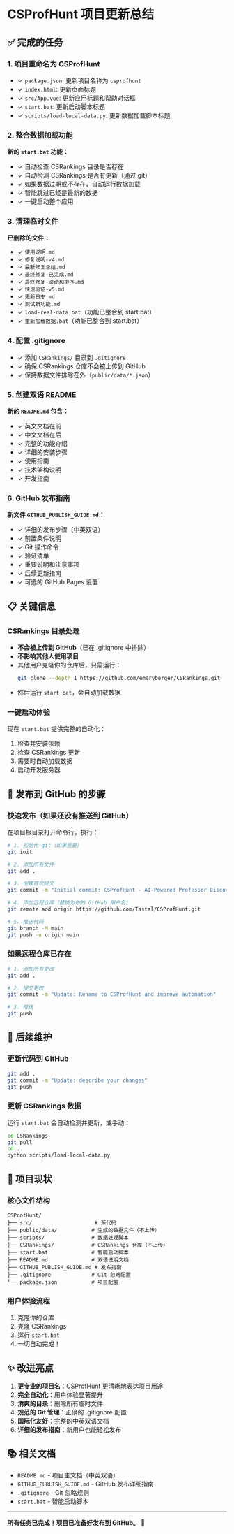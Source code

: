 # CSProfHunt 项目更新总结

## ✅ 完成的任务

### 1. 项目重命名为 CSProfHunt
- ✓ `package.json`: 更新项目名称为 `csprofhunt`
- ✓ `index.html`: 更新页面标题
- ✓ `src/App.vue`: 更新应用标题和帮助对话框
- ✓ `start.bat`: 更新启动脚本标题
- ✓ `scripts/load-local-data.py`: 更新数据加载脚本标题

### 2. 整合数据加载功能
**新的 `start.bat` 功能：**
- ✓ 自动检查 CSRankings 目录是否存在
- ✓ 自动检测 CSRankings 是否有更新（通过 git）
- ✓ 如果数据过期或不存在，自动运行数据加载
- ✓ 智能跳过已经是最新的数据
- ✓ 一键启动整个应用

### 3. 清理临时文件
**已删除的文件：**
- ✓ `使用说明.md`
- ✓ `修复说明-v4.md`
- ✓ `最新修复总结.md`
- ✓ `最终修复-已完成.md`
- ✓ `最终修复-滚动和排序.md`
- ✓ `快速验证-v5.md`
- ✓ `更新日志.md`
- ✓ `测试新功能.md`
- ✓ `load-real-data.bat`（功能已整合到 start.bat）
- ✓ `重新加载数据.bat`（功能已整合到 start.bat）

### 4. 配置 .gitignore
- ✓ 添加 `CSRankings/` 目录到 `.gitignore`
- ✓ 确保 CSRankings 仓库不会被上传到 GitHub
- ✓ 保持数据文件排除在外（`public/data/*.json`）

### 5. 创建双语 README
**新的 `README.md` 包含：**
- ✓ 英文文档在前
- ✓ 中文文档在后
- ✓ 完整的功能介绍
- ✓ 详细的安装步骤
- ✓ 使用指南
- ✓ 技术架构说明
- ✓ 开发指南

### 6. GitHub 发布指南
**新文件 `GITHUB_PUBLISH_GUIDE.md`：**
- ✓ 详细的发布步骤（中英双语）
- ✓ 前置条件说明
- ✓ Git 操作命令
- ✓ 验证清单
- ✓ 重要说明和注意事项
- ✓ 后续更新指南
- ✓ 可选的 GitHub Pages 设置

## 📋 关键信息

### CSRankings 目录处理
- **不会被上传到 GitHub**（已在 .gitignore 中排除）
- **不影响其他人使用项目**
- 其他用户克隆你的仓库后，只需运行：
  ```bash
  git clone --depth 1 https://github.com/emeryberger/CSRankings.git
  ```
- 然后运行 `start.bat`，会自动加载数据

### 一键启动体验
现在 `start.bat` 提供完整的自动化：
1. 检查并安装依赖
2. 检查 CSRankings 更新
3. 需要时自动加载数据
4. 启动开发服务器

## 🚀 发布到 GitHub 的步骤

### 快速发布（如果还没有推送到 GitHub）

在项目根目录打开命令行，执行：

```bash
# 1. 初始化 git（如果需要）
git init

# 2. 添加所有文件
git add .

# 3. 创建首次提交
git commit -m "Initial commit: CSProfHunt - AI-Powered Professor Discovery"

# 4. 添加远程仓库（替换为你的 GitHub 用户名）
git remote add origin https://github.com/Tastal/CSProfHunt.git

# 5. 推送代码
git branch -M main
git push -u origin main
```

### 如果远程仓库已存在

```bash
# 1. 添加所有更改
git add .

# 2. 提交更改
git commit -m "Update: Rename to CSProfHunt and improve automation"

# 3. 推送
git push
```

## 📝 后续维护

### 更新代码到 GitHub
```bash
git add .
git commit -m "Update: describe your changes"
git push
```

### 更新 CSRankings 数据
运行 `start.bat` 会自动检测并更新，或手动：
```bash
cd CSRankings
git pull
cd ..
python scripts/load-local-data.py
```

## 🎯 项目现状

### 核心文件结构
```
CSProfHunt/
├── src/                    # 源代码
├── public/data/           # 生成的数据文件（不上传）
├── scripts/               # 数据处理脚本
├── CSRankings/            # CSRankings 仓库（不上传）
├── start.bat              # 智能启动脚本
├── README.md              # 双语说明文档
├── GITHUB_PUBLISH_GUIDE.md # 发布指南
├── .gitignore             # Git 忽略配置
└── package.json           # 项目配置
```

### 用户体验流程
1. 克隆你的仓库
2. 克隆 CSRankings
3. 运行 `start.bat`
4. 一切自动完成！

## ✨ 改进亮点

1. **更专业的项目名**：CSProfHunt 更清晰地表达项目用途
2. **完全自动化**：用户体验显著提升
3. **清爽的目录**：删除所有临时文件
4. **规范的 Git 管理**：正确的 .gitignore 配置
5. **国际化友好**：完整的中英双语文档
6. **详细的发布指南**：新用户也能轻松发布

## 📚 相关文档

- `README.md` - 项目主文档（中英双语）
- `GITHUB_PUBLISH_GUIDE.md` - GitHub 发布详细指南
- `.gitignore` - Git 忽略规则
- `start.bat` - 智能启动脚本

---

**所有任务已完成！项目已准备好发布到 GitHub。** 🎉

